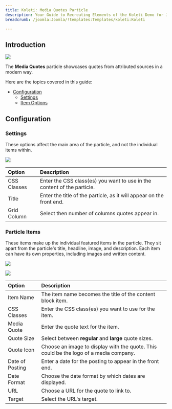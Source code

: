 ```yaml
---
title: Koleti: Media Quotes Particle
description: Your Guide to Recreating Elements of the Koleti Demo for Joomla
breadcrumb: /joomla:Joomla/!templates:Templates/koleti:Koleti

---
```


## Introduction

![](assets/particle_mediaquotes1.png)

The **Media Quotes** particle showcases quotes from attributed sources in a modern way.

Here are the topics covered in this guide:

* [Configuration](#configuration)
    - [Settings](#settings)
    - [Item Options](#item-options)

## Configuration

### Settings 

These options affect the main area of the particle, and not the individual items within.

![](assets/particle_mediaquotes2.png)

| Option      | Description                                                             |
| :-----      | :-----                                                                  |
| CSS Classes | Enter the CSS class(es) you want to use in the content of the particle. |
| Title       | Enter the title of the particle, as it will appear on the front end.    |
| Grid Column | Select then number of columns quotes appear in.                         |

### Particle Items

These items make up the individual featured items in the particle. They sit apart from the particle's title, headline, image, and description. Each item can have its own properties, including images and written content.

![](assets/particle_mediaquotes3.png)

![](assets/particle_mediaquotes4.png)

| Option          | Description                                                                           |
| :-----          | :-----                                                                                |
| Item Name       | The item name becomes the title of the content block item.                            |
| CSS Classes     | Enter the CSS class(es) you want to use for the item.                                 |
| Media Quote     | Enter the quote text for the item.                                                    |
| Quote Size      | Select between **regular** and **large** quote sizes.                                 |
| Quote Icon      | Choose an image to display with the quote. This could be the logo of a media company. |
| Date of Posting | Enter a date for the posting to appear in the front end.                              |
| Date Format     | Choose the date format by which dates are displayed.                                  |
| URL             | Choose a URL for the quote to link to.                                                |
| Target          | Select the URL's target.                                                              |

